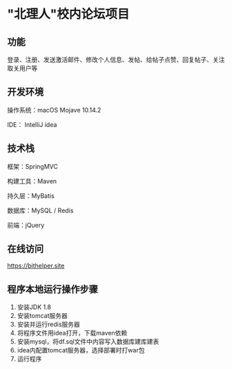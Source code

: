 

# "北理人"校内论坛项目
## 功能

登录、注册、发送激活邮件、修改个人信息、发帖、给帖子点赞、回复帖子、关注取关用户等

## 开发环境

操作系统：macOS Mojave 10.14.2  

IDE： IntelliJ idea

## 技术栈  
框架：SpringMVC  

构建工具：Maven

持久层：MyBatis  

数据库：MySQL / Redis  

前端：jQuery  

## 在线访问

https://bithelper.site

## 程序本地运行操作步骤

1. 安装JDK 1.8
2. 安装tomcat服务器
3. 安装并运行redis服务器
4. 将程序文件用idea打开，下载maven依赖
5. 安装mysql，将df.sql文件中内容写入数据库建库建表
6. idea内配置tomcat服务器，选择部署时打war包 
7. 运行程序